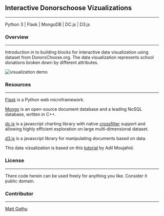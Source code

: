 ## Interactive Donorschoose Vizualizations

---
Python 3 | Flask | MongoDB | DC.js | D3.js

### Overview

---
Introduction in to building blocks for interactive data visualization using
dataset from DonorsChoose.org. The data visualization represents school
donations broken down by different attributes.

![visualization
demo](https://raw.githubusercontent.com/mattgathu/donorschoose-viz/master/viz_demo.gif)

### Resources

---
[Flask](http://flask.pocoo.org/) is a Python web microframework.

[Mongo](http://www.mongodb.org/) is an open-source document database and a
leading NoSQL database, written in C++.

[dc.js](http://dc-js.github.io/dc.js/) is a javascript charting library with
native [crossfilter](http://square.github.io/crossfilter/) support and 
allowing highly efficient exploration on large multi-dimensional dataset.

[d3.js](http://d3js.org/) is a javascript library for manipulating documents
based on data.

This data vizualization is based on this
[tutorial](http://adilmoujahid.com/posts/2015/01/interactive-data-visualization-d3-dc-python-mongodb/) 
by Adil Moujahid.

### License

---
There code herein can be used freely for anything you like. Consider it public
domain.

### Contributor

---
[Matt Gathu](http://mattgathu.github.io/)
